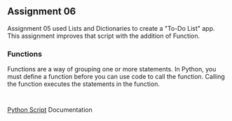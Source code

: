 ## Assignment 06

Assignment 05 used Lists and Dictionaries to create a "To-Do List" app.  This assignment improves that script with the addition of Function. 

### Functions

Functions are a way of grouping one or more statements. In Python, you must define a function before you can use code to call the function. Calling the function executes the statements in the function.

```markdown



```


[Python Script](https://github.com/jaytreelove/IntroToProg-Python-Mod06/blob/master/assignment06.py)
Documentation 
